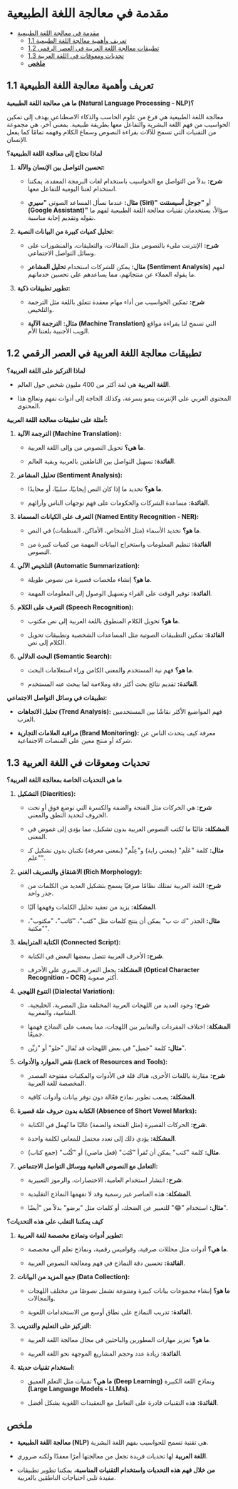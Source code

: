 # مقدمة في معالجة اللغة الطبيعية

- [مقدمة في معالجة اللغة الطبيعية](#مقدمة-في-معالجة-اللغة-الطبيعية)
  - [1.1 تعريف وأهمية معالجة اللغة الطبيعية](#11-تعريف-وأهمية-معالجة-اللغة-الطبيعية)
  - [1.2 تطبيقات معالجة اللغة العربية في العصر الرقمي](#12-تطبيقات-معالجة-اللغة-العربية-في-العصر-الرقمي)
  - [1.3 تحديات ومعوقات في اللغة العربية](#13-تحديات-ومعوقات-في-اللغة-العربية)
  - [**ملخص**](#ملخص)




## 1.1 تعريف وأهمية معالجة اللغة الطبيعية

**ما هي معالجة اللغة الطبيعية (Natural Language Processing - NLP)؟**

معالجة اللغة الطبيعية هي فرع من علوم الحاسب والذكاء الاصطناعي يهدف إلى تمكين الحواسيب من فهم اللغة البشرية والتفاعل معها بطريقة طبيعية. بمعنى آخر، هي مجموعة من التقنيات التي تسمح للآلات بقراءة النصوص وسماع الكلام وفهمه تمامًا كما يفعل الإنسان.

**لماذا نحتاج إلى معالجة اللغة الطبيعية؟**

1. **تحسين التواصل بين الإنسان والآلة:**

   - **شرح:** بدلاً من التواصل مع الحواسيب باستخدام لغات البرمجة المعقدة، يمكننا استخدام لغتنا اليومية للتفاعل معها.

   - **مثال:** عندما نسأل المساعد الصوتي **"سيري (Siri)"** أو **"جوجل أسيستنت (Google Assistant)"** سؤالاً، يستخدمان تقنيات معالجة اللغة الطبيعية لفهم ما نقوله وتقديم إجابة مناسبة.

2. **تحليل كميات كبيرة من البيانات النصية:**

   - **شرح:** الإنترنت مليء بالنصوص مثل المقالات، والتعليقات، والمنشورات على وسائل التواصل الاجتماعي.

   - **مثال:** يمكن للشركات استخدام **تحليل المشاعر (Sentiment Analysis)** لفهم ما يقوله العملاء عن منتجاتهم، مما يساعدهم على تحسين خدماتهم.

3. **تطوير تطبيقات ذكية:**

   - **شرح:** تمكين الحواسيب من أداء مهام معقدة تتعلق باللغة مثل الترجمة والتلخيص.

   - **مثال:** **الترجمة الآلية (Machine Translation)** التي تسمح لنا بقراءة مواقع الويب الأجنبية بلغتنا الأم.

## 1.2 تطبيقات معالجة اللغة العربية في العصر الرقمي

**لماذا التركيز على اللغة العربية؟**

- **اللغة العربية** هي لغة أكثر من 400 مليون شخص حول العالم.

- المحتوى العربي على الإنترنت ينمو بسرعة، وكذلك الحاجة إلى أدوات تفهم وتعالج هذا المحتوى.

**أمثلة على تطبيقات معالجة اللغة العربية:**

1. **الترجمة الآلية (Machine Translation):**

   - **ما هي؟** تحويل النصوص من وإلى اللغة العربية.

   - **الفائدة:** تسهيل التواصل بين الناطقين بالعربية وبقية العالم.

2. **تحليل المشاعر (Sentiment Analysis):**

   - **ما هو؟** تحديد ما إذا كان النص إيجابيًا، سلبيًا، أو محايدًا.

   - **الفائدة:** مساعدة الشركات والحكومات على فهم توجهات الناس وآرائهم.

3. **التعرف على الكيانات المسماة (Named Entity Recognition - NER):**

   - **ما هو؟** تحديد الأسماء (مثل الأشخاص، الأماكن، المنظمات) في النص.

   - **الفائدة:** تنظيم المعلومات واستخراج البيانات المهمة من كميات كبيرة من النصوص.

4. **التلخيص الآلي (Automatic Summarization):**

   - **ما هو؟** إنشاء ملخصات قصيرة من نصوص طويلة.

   - **الفائدة:** توفير الوقت على القراء وتسهيل الوصول إلى المعلومات المهمة.

5. **التعرف على الكلام (Speech Recognition):**

   - **ما هو؟** تحويل الكلام المنطوق باللغة العربية إلى نص مكتوب.

   - **الفائدة:** تمكين التطبيقات الصوتية مثل المساعدات الشخصية وتطبيقات تحويل الكلام إلى نص.

6. **البحث الدلالي (Semantic Search):**

   - **ما هو؟** فهم نية المستخدم والمعنى الكامن وراء استعلامات البحث.

   - **الفائدة:** تقديم نتائج بحث أكثر دقة وملاءمة لما يبحث عنه المستخدم.

**تطبيقات في وسائل التواصل الاجتماعي:**

- **تحليل الاتجاهات (Trend Analysis):** فهم المواضيع الأكثر نقاشًا بين المستخدمين العرب.

- **مراقبة العلامات التجارية (Brand Monitoring):** معرفة كيف يتحدث الناس عن شركة أو منتج معين على المنصات الاجتماعية.

## 1.3 تحديات ومعوقات في اللغة العربية

**ما هي التحديات الخاصة بمعالجة اللغة العربية؟**

1. **التشكيل (Diacritics):**

   - **شرح:** هي الحركات مثل الفتحة والضمة والكسرة التي توضع فوق أو تحت الحروف لتحديد النطق والمعنى.

   - **المشكلة:** غالبًا ما تُكتب النصوص العربية بدون تشكيل، مما يؤدي إلى غموض في المعنى.

   - **مثال:** كلمة "عَلَم" (بمعنى راية) و"عِلْم" (بمعنى معرفة) تكتبان بدون تشكيل كـ "علم".

2. **الاشتقاق والتصريف الغني (Rich Morphology):**

   - **شرح:** اللغة العربية تمتلك نظامًا صرفيًا يسمح بتشكيل العديد من الكلمات من جذر واحد.

   - **المشكلة:** يزيد من تعقيد تحليل الكلمات وفهمها آليًا.

   - **مثال:** الجذر "ك ت ب" يمكن أن ينتج كلمات مثل "كتب"، "كاتب"، "مكتوب"، "مكتبة".

3. **الكتابة المترابطة (Connected Script):**

   - **شرح:** الأحرف العربية تتصل ببعضها البعض في الكتابة.

   - **المشكلة:** يجعل التعرف البصري على الأحرف **(Optical Character Recognition - OCR)** أكثر صعوبة.

4. **التنوع اللهجي (Dialectal Variation):**

   - **شرح:** وجود العديد من اللهجات العربية المختلفة مثل المصرية، الخليجية، الشامية، والمغربية.

   - **المشكلة:** اختلاف المفردات والتعابير بين اللهجات، مما يصعب على النماذج فهمها جميعًا.

   - **مثال:** كلمة "جميل" في بعض اللهجات قد تُقال "حلو" أو "زيِّن".

5. **نقص الموارد والأدوات (Lack of Resources and Tools):**

   - **شرح:** مقارنة باللغات الأخرى، هناك قلة في الأدوات والمكتبات مفتوحة المصدر المخصصة للغة العربية.

   - **المشكلة:** يصعب تطوير نماذج فعّالة دون توفر بيانات وأدوات كافية.

6. **الكتابة بدون حروف علة قصيرة (Absence of Short Vowel Marks):**

   - **شرح:** الحركات القصيرة (مثل الفتحة والضمة) غالبًا ما تُهمل في الكتابة.

   - **المشكلة:** يؤدي ذلك إلى تعدد محتمل للمعاني لكلمة واحدة.

   - **مثال:** كلمة "كتب" يمكن أن تُقرأ "كَتَبَ" (فعل ماضي) أو "كُتُب" (جمع كتاب).

7. **التعامل مع النصوص العامية ووسائل التواصل الاجتماعي:**

   - **شرح:** انتشار استخدام العامية، الاختصارات، والرموز التعبيرية.

   - **المشكلة:** هذه العناصر غير رسمية وقد لا تفهمها النماذج التقليدية.

   - **مثال:** استخدام "😂" للتعبير عن الضحك، أو كلمات مثل "برضو" بدلاً من "أيضًا".

**كيف يمكننا التغلب على هذه التحديات؟**

1. **تطوير أدوات ونماذج مخصصة للغة العربية:**

   - **ما هي؟** أدوات مثل محللات صرفية، وقواميس رقمية، ونماذج تعلم آلي مخصصة.

   - **الفائدة:** تحسين دقة النماذج في فهم ومعالجة النصوص العربية.

2. **جمع المزيد من البيانات (Data Collection):**

   - **ما هو؟** إنشاء مجموعات بيانات كبيرة ومتنوعة تشمل نصوصًا من مختلف اللهجات والمجالات.

   - **الفائدة:** تدريب النماذج على نطاق أوسع من الاستخدامات اللغوية.

3. **التركيز على التعليم والتدريب:**

   - **ما هو؟** تعزيز مهارات المطورين والباحثين في مجال معالجة اللغة العربية.

   - **الفائدة:** زيادة عدد وحجم المشاريع الموجهة نحو اللغة العربية.

4. **استخدام تقنيات حديثة:**

   - **ما هي؟** تقنيات مثل التعلم العميق **(Deep Learning)** ونماذج اللغة الكبيرة **(Large Language Models - LLMs)**.

   - **الفائدة:** هذه التقنيات قادرة على التعامل مع التعقيدات اللغوية بشكل أفضل.


## **ملخص**

- **معالجة اللغة الطبيعية (NLP)** هي تقنية تسمح للحواسيب بفهم اللغة البشرية.

- **اللغة العربية** لها تحديات فريدة تجعل من معالجتها أمرًا معقدًا ولكنه ضروري.

- **من خلال فهم هذه التحديات واستخدام التقنيات المناسبة،** يمكننا تطوير تطبيقات مفيدة تلبي احتياجات الناطقين بالعربية.